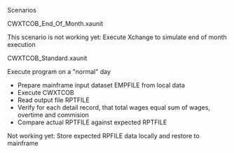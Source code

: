 Scenarios

CWXTCOB_End_Of_Month.xaunit

This scenario is not working yet:
Execute Xchange to simulate end of month execution

CWXTCOB_Standard.xaunit

Execute program on a "normal" day
- Prepare mainframe input dataset EMPFILE from local data
- Execute CWXTCOB
- Read output file RPTFILE
- Verify for each detail record, that total wages equal sum of wages, overtime and commision
- Compare actual RPTFILE against expected RPTFILE

Not working yet:
Store expected RPFILE data locally and restore to mainframe